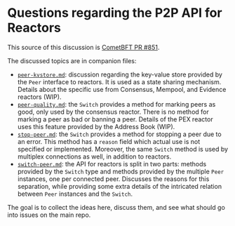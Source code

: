 # Questions regarding the P2P API for Reactors

This source of this discussion is [CometBFT PR #851][pr-851].

The discussed topics are in companion files:

- [`peer-kvstore.md`](./peer-kvstore.md): discussion regarding the key-value
  store provided by the `Peer` interface to reactors. It is used as a state
  sharing mechanism. Details about the specific use from Consensus, Mempool,
  and Evidence reactors (WIP).
- [`peer-quality.md`](./peer-quality.md): the `Switch` provides a method for
  marking peers as good, only used by the consensus reactor. There is no method
  for marking a peer as bad or banning a peer. Details of the PEX reactor uses
  this feature provided by the Address Book (WIP).
- [`stop-peer.md`](./stop-peer.md): the `Switch` provides a method for stopping
  a peer due to an error. This method has a `reason` field which actual use is
  not specified or implemented. Moreover, the same `Switch` method is used by
  multiplex connections as well, in addition to reactors.
- [`switch-peer.md`](./switch-peer.md): the API for reactors is split in two
  parts: methods provided by the `Switch` type and methods provided by the
  multiple `Peer` instances, one per connected peer. Discusses the reasons for
  this separation, while providing some extra details of the intricated
  relation between `Peer` instances and the `Switch`.

The goal is to collect the ideas here, discuss them, and see what should go into issues on the main repo.

[pr-851]: https://github.com/cometbft/cometbft/pull/851
